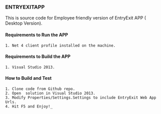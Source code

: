 ### ENTRYEXITAPP


This is source code for Employee friendly version of EntryExit APP ( Desktop Version).

#### Requirements to Run the APP

    1. Net 4 client profile installed on the machine.

#### Requirements to Build the APP

    1. Visual Studio 2013.

#### How to Build and Test


    1. Clone code from Github repo.
    2. Open  solution in Visual Studio 2013.
    3. Modify Properties/Settings.Settings to include EntryExit Web App Urls.
    4. Hit F5 and Enjoy!_
